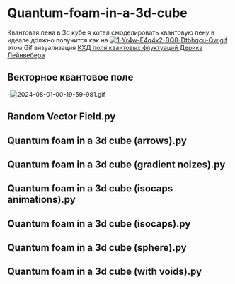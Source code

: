 # Quantum-foam-in-a-3d-cube
Квантовая пена в 3d кубе
я хотел смоделировать квантовую пену в идеале должно получится как на [![1-Yr4w-E4q4x2-BQ8-Dtbhqcu-Qw.gif](https://i.postimg.cc/q77MN552/1-Yr4w-E4q4x2-BQ8-Dtbhqcu-Qw.gif)](https://postimg.cc/68DNSYwQ) этом Gif визуализация [КХД поля квантовых флуктуаций Дерика Лейнвебера](http://www.physics.adelaide.edu.au/theory/staff/leinweber/VisualQCD/Nobel/)

## Векторное квантовое поле

-![2024-08-01-00-19-59-981.gif](https://i.postimg.cc/L831JLCn/2024-08-01-00-19-59-981.gif)

## Random Vector Field.py

## Quantum foam in a 3d cube (arrows).py

## Quantum foam in a 3d cube (gradient noizes).py

## Quantum foam in a 3d cube (isocaps animations).py

## Quantum foam in a 3d cube (isocaps).py

## Quantum foam in a 3d cube (sphere).py

## Quantum foam in a 3d cube (with voids).py
